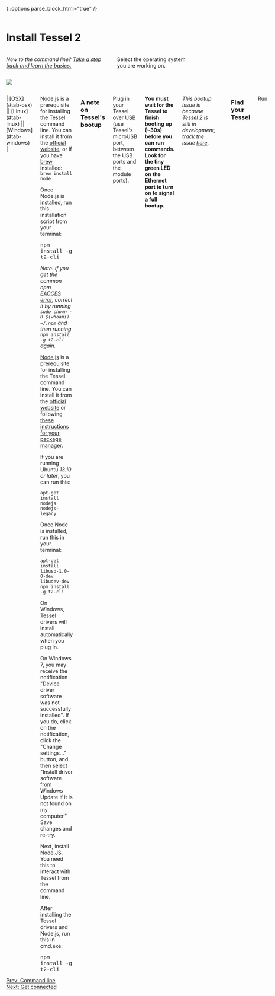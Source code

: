 {::options parse_block_html="true" /}

<div class="row">
<div class="large-12 columns">

# Install Tessel 2

</div>
</div>
<div class="row">
<div class="large-10 columns">

*New to the command line? [Take a step back and learn the basics.](cmd.html)*

Select the operating system you are working on.

</div>
<div class="large-2 columns">

![](https://raw.githubusercontent.com/rwaldron/tessel-io/master/fritzing/tessel.png)

</div>
</div>
<div class="row">
<div class="large-12 columns">

<dl id="install-tabs" data-tab="" class="tabs contained three-up">
| [OSX](#tab-osx) || [Linux](#tab-linux) || [Windows](#tab-windows) |
</dl>

<div id="install-content" class="tabs-content">

<div id="tab-osx" class="content active">

[Node.js](http://nodejs.org/) is a prerequisite for installing the Tessel command line. You can install it from the [official website](http://nodejs.org/), or if you have [brew](http://brew.sh/) installed: `brew install node`

Once Node.js is installed, run this installation script from your terminal:

<big>`npm install -g t2-cli`</big>

*Note: If you get the common npm [EACCES error](http://stackoverflow.com/questions/16151018/npm-throws-error-without-sudo), correct it by running `sudo chown -R $(whoami) ~/.npm` and then running `npm install -g t2-cli` again.*
</div>

<div id="tab-linux" class="content">

[Node.js](http://nodejs.org/) is a prerequisite for installing the Tessel command line. You can install it from the [official website](http://nodejs.org) or following [these instructions for your package manager](https://github.com/joyent/node/wiki/Installing-Node.js-via-package-manager).

If you are running Ubuntu _13.10 or later_, you can run this:

`apt-get install nodejs nodejs-legacy`

Once Node is installed, run this in your terminal:

`apt-get install libusb-1.0-0-dev libudev-dev`
`npm install -g t2-cli`

</div>

<div id="tab-windows" class="content">

On Windows, Tessel drivers will install automatically when you plug in.

On Windows 7, you may receive the notification "Device driver software was not successfully installed". If you do, click on the notification, click the "Change settings..." button, and then select "Install driver software from Windows Update if it is not found on my computer." Save changes and re-try.

Next, install [Node.JS](http://nodejs.org). You need this to interact with Tessel from the command line.

After installing the Tessel drivers and Node.js, run this in cmd.exe:

<big>`npm install -g t2-cli`</big>

</div>
</div>

### A note on Tessel's bootup

Plug in your Tessel over USB (use Tessel's microUSB port, between the USB ports and the module ports).

**You must wait for the Tessel to finish booting up (~30s) before you can run commands. Look for the tiny green LED on the Ethernet port to turn on to signal a full bootup.**

*This bootup issue is because Tessel 2 is still in development; track the issue [here](https://github.com/tessel/t2-cli/issues/346).*

<hr>

### Find your Tessel

Run:

`t2 list`

You should be able to see your Tessel (and any other Tessels connected to the same network as your computer):

{% highlight sh %}
INFO Searching for nearby Tessels...
	Tessel-AF768F095	USB
{% endhighlight %}

Yay, you found it! At this point, your Tessel is operational and in communication with your computer.

**Bonus:** give your Tessel a name, like "Frank" or "Bulbasaur":

`t2 rename <name>`

If you run `t2 list` again, you'll see your Tessel has changed its name:

{% highlight sh %}
INFO Searching for nearby Tessels...
	Bulbasaur	USB
{% endhighlight %}

</div>
</div>

<div class="greyBar"></div>

<div class="row">
<div class="large-6 columns left">
  <a href="cmd.html" class="bottomButton button">Prev: Command line</a>
</div>

<div class="large-6 columns right">
  <a href="wifi.html" class= "bottomButton right button">Next: Get connected</a>
</div>
</div>
